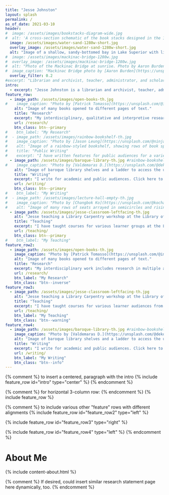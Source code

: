 ```yaml
---
title: "Jesse Johnston"
layout: splash
permalink: /
as_of_date: 2021-03-10
header:
#  image: /assets/images/bookstacks-diagram-wide.jpg
#  alt: 'A cross-section schematic of the book stacks designed in the 1890s for the Library of Congress by the Snead & Company Ironworks. Image cropped from "Longitudinal section of north stack, Library of Congress, Washington, D.C. (fig. 4)," Library of Congress ([LCCN 2007682525](https://www.loc.gov/item/2007682525/)).'
  image: /assets/images/water-sand-1280w-short.jpg
  overlay_image: /assets/images/water-sand-1280w-short.jpg
  alt: "Image of a shallow, sandy-bottomed bay in Lake Superior with light playing over the rippled surface."
#  image: /assets/images/mackinac-bridge-1280w.jpg
#  overlay_image: /assets/images/mackinac-bridge-1280w.jpg
#  alt: "Photo of the Mackinac Bridge at sunrise. Photo by Aaron Burden on Unsplash."
#  image_caption: "Mackinac Bridge photo by [Aaron Burden](https://unsplash.com/@aaronburden) on Unsplash."
  overlay_filter: 0.2
#excerpt: "Librarian and archivist, teacher, administrator, and scholar with extensive experience in the public sector, academic research, and teaching."
intro:
  - excerpt: "Jesse Johnston is a librarian and archivist, teacher, administrator, and scholar with extensive experience in the public sector, academic research, and teaching."
feature_row:
  - image_path: /assets/images/open-books-th.jpg
#    image_caption: "Photo by [Patrick Tomasso](https://unsplash.com/@impatrickt) on [Unsplash](https://unsplash.com/s/photos/library)"
    alt: "Image of many books opened to different pages of text."
    title: "Research"
    excerpt: "My interdisciplinary, qualitative and interpretive research investigates digital preservation, recordkeeping and recordmaking policy, archives and anthropology, and ethnomusicology. Learn more about my research here."
    url: /research/
    btn_class: btn--primary
#    btn_label: "My Research"
#  - image_path: /assets/images/rainbow-bookshelf-th.jpg
#    image_caption: "Photo by [Jason Leung](https://unsplash.com/@ninjason) on [Unsplash](https://unsplash.com/s/photos/library)"
#    alt: "Image of a rainbow-styled bookshelf, showing rows of book spines with red, yellow, and orange colors."
#    title: "Public Writing"
#    excerpt: "I have written features for public audiences for a variety of federal government websites as well as my own blog. These pieces span topics from work in the humanities to data curation, digital preservation, and ethnomusicology."
  - image_path: /assets/images/baroque-library-th.jpg #rainbow-bookshelf-th.jpg
#    image_caption: "Photo by [Valdemaras D.](https://unsplash.com/@deko_lt) on [Unsplash](https://unsplash.com/s/photos/library)"
    alt: "Image of baroque library shelves and a ladder to access the upper shelves."
    title: "Writing"
    excerpt: "I write for academic and public audiences. Click here to see what I've written for the public sector and for academia, ranging from advice for grantseekers to humanities data curation, digital preservation, and ethnomusicology."
    url: /writing/
    btn_class: btn--primary
#    btn_label: "My Writing"
#  - image_path: /assets/images/lecture-hall-empty-th.jpg
#    image_caption: "Photo by [Changbok Ko](https://unsplash.com/@kochangbok) on [Unsplash](https://unsplash.com/s/photos/teaching)"
#    alt: "Image of many rows of seats arrayed in semicircles and rising to a far wall. This appears to be an empty lecture hall."
  - image_path: /assets/images/jesse-classroom-leftfacing-th.jpg
    alt: "Jesse teaching a Library Carpentry workshop at the Library of Congress for a group of librarians from across the federal government."
    title: "Teaching"
    excerpt: "I have taught courses for various learner groups at the Library of Congress, University of Maryland, George Mason University, Bowling Green State University, and the University of Michigan."
    url: /teaching/
    btn_class: btn--primary
#    btn_label: "My Teaching"
feature_row2:
  - image_path: /assets/images/open-books-th.jpg
    image_caption: "Photo by [Patrick Tomasso](https://unsplash.com/@impatrickt) on [Unsplash](https://unsplash.com/s/photos/library)"
    alt: "Image of many books opened to different pages of text."
    title: "Research"
    excerpt: "My interdisciplinary work includes research in multiple areas, spanning digital preservation, libraries, audio archives, and ethnomusicology."
    url: /research/
    btn_label: "My Research"
    btn_class: "btn--inverse"
feature_row3:
  - image_path: /assets/images/jesse-classroom-leftfacing-th.jpg
    alt: "Jesse teaching a Library Carpentry workshop at the Library of Congress for a group of librarians from across the federal government."
    title: "Teaching"
    excerpt: "I have taught courses for various learner audiences from librarians-in-training to liberal arts students, and served as an instructor at the Library of Congress, University of Maryland College of Information Studies, George Mason University, Bowling Green State University, and the University of Michigan."
    url: /teaching/
    btn_label: "My Teaching"
    btn_class: "btn--warning"
feature_row4:
  - image_path: /assets/images/baroque-library-th.jpg #rainbow-bookshelf-th.jpg
    image_caption: "Photo by [Valdemaras D.](https://unsplash.com/@deko_lt) on [Unsplash](https://unsplash.com/s/photos/library)"
    alt: "Image of baroque library shelves and a ladder to access the upper shelves."
    title: "Writing"
    excerpt: "I write for academic and public audiences. Click here to see what I've written for the public sector and for academia, ranging from advice for grantseekers to humanities data curation, digital preservation, and ethnomusicology."
    url: /writing/
    btn_label: "My Writing"
    btn_class: "btn--info"
---
```

{% comment %}
to insert a centered, paragraph with the intro
{% include feature_row id="intro" type="center" %}
{% endcomment %}

{% comment %}
for horizontal 3-column row:
{% endcomment %}
{% include feature_row %}

{% comment %}
to include various other "feature" rows with different alignments
{% include feature_row id="feature_row2" type="left" %}

{% include feature_row id="feature_row3" type="right" %}

{% include feature_row id="feature_row4" type="left" %}
{% endcomment %}


# About Me

{% include content-about.html %}

{% comment %}
If desired, could insert similar research statement page here dynamically, too.
{% endcomment %}
